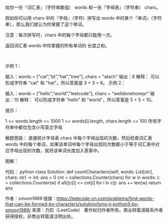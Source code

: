 给你一份『词汇表』（字符串数组） words 和一张『字母表』（字符串） chars。

假如你可以用 chars 中的『字母』（字符）拼写出 words 中的某个『单词』（字符串），那么我们就认为你掌握了这个单词。

注意：每次拼写时，chars 中的每个字母都只能用一次。

返回词汇表 words 中你掌握的所有单词的 长度之和。

 

示例 1：

输入：words = ["cat","bt","hat","tree"], chars = "atach"
输出：6
解释： 
可以形成字符串 "cat" 和 "hat"，所以答案是 3 + 3 = 6。
示例 2：

输入：words = ["hello","world","leetcode"], chars = "welldonehoneyr"
输出：10
解释：
可以形成字符串 "hello" 和 "world"，所以答案是 5 + 5 = 10。
 

提示：

1 <= words.length <= 1000
1 <= words[i].length, chars.length <= 100
所有字符串中都仅包含小写英文字母


解题思路：
直接统计字母表 chars 中每个字母出现的次数，然后检查词汇表 words 中的每个单词，如果该单词中每个字母出现的次数都小于等于词汇表中对应字母出现的次数，就将该单词长度加入答案中。

图解：


代码：
python
class Solution:
    def countCharacters(self, words: List[str], chars: str) -> int:
        ans = 0
        cnt = collections.Counter(chars)
        for w in words:
            c = collections.Counter(w)
            if all([c[i] <= cnt[i] for i in c]):
                ans += len(w)
        return ans

作者：smoon1989
链接：https://leetcode-cn.com/problems/find-words-that-can-be-formed-by-characters/solution/tong-ji-python3-by-smoon1989/
来源：力扣（LeetCode）
著作权归作者所有。商业转载请联系作者获得授权，非商业转载请注明出处。